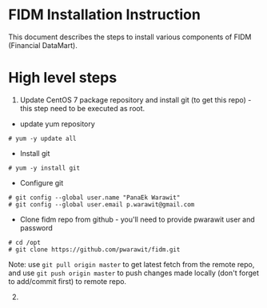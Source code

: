 FIDM Installation Instruction
====
This document describes the steps to install various components of FIDM (Financial DataMart). 

# High level steps
1. Update CentOS 7 package repository and install git (to get this repo) - this step need to be executed as root.

  * update yum repository
  ```
  # yum -y update all
  ```

  * Install git
  ```
  # yum -y install git
  ```
  
  * Configure git 
  ```
  # git config --global user.name "PanaEk Warawit"
  # git config --global user.email p.warawit@gmail.com
  ```
  
  * Clone fidm repo from github - you'll need to provide pwarawit user and password
  ```
  # cd /opt
  # git clone https://github.com/pwarawit/fidm.git
  ```
  Note: use `git pull origin master` to get latest fetch from the remote repo, and use `git push origin master` to push changes made locally (don't forget to add/commit first) to remote repo.

2. 

